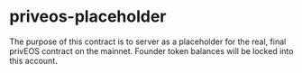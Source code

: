 # priveos-placeholder

The purpose of this contract is to server as a placeholder for the real, final privEOS contract on the mainnet. Founder token balances will be locked into this account.